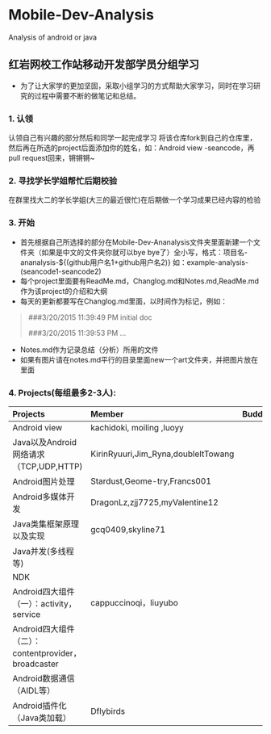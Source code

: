 # Mobile-Dev-Analysis
Analysis of android or java
## 红岩网校工作站移动开发部学员分组学习
- 为了让大家学的更加坚固，采取小组学习的方式帮助大家学习，同时在学习研究的过程中需要不断的做笔记和总结。 

### 1. 认领 
认领自己有兴趣的部分然后和同学一起完成学习 
将该仓库fork到自己的仓库里，然后再在所选的project后面添加你的姓名，如：Android view -seancode，再pull request回来，锵锵锵~

### 2. 寻找学长学姐帮忙后期校验 
在群里找大二的学长学姐(大三的最近很忙)在后期做一个学习成果已经内容的检验

### 3. 开始
- 首先根据自己所选择的部分在Mobile-Dev-Ananalysis文件夹里面新建一个文件夹（如果是中文的文件夹你就可以bye bye了）全小写，格式：项目名-ananalysis-${(github用户名1+github用户名2)} 如：example-analysis-(seancode1-seancode2)
- 每个project里面要有ReadMe.md，Changlog.md和Notes.md,ReadMe.md作为该project的介绍和大纲
- 每天的更新都要写在Changlog.md里面，以时间作为标记，例如：
> ###3/20/2015 11:39:49 PM 
> initial doc  
> 
> ###3/20/2015 11:39:53 PM 
> ...  


- Notes.md作为记录总结（分析）所用的文件
- 如果有图片请在notes.md平行的目录里面new一个art文件夹，并把图片放在里面  

### 4. Projects(每组最多2-3人):

| Projects                                           | Member   | Buddy  |
| :------------------------------------------------- | :------- | :--:   |
| Android view                                       |   kachidoki, moiling ,luoyy      |        |
| Java以及Android网络请求（TCP,UDP,HTTP)             |   KirinRyuuri,Jim_Ryna,doubleItTowang            |        |
| Android图片处理                                    |  Stardust,Geome-try,Francs001                            |        |
| Android多媒体开发                                  |   DragonLz,zjj7725,myValentine12  |        |
| Java类集框架原理以及实现                           | gcq0409,skyline71         |        |
| Java并发(多线程等)                                 |          |        |
| NDK                                                |          |        |
| Android四大组件（一）：activity，service           |cappuccinoqi，liuyubo      |        |
| Android四大组件（二）：contentprovider，broadcaster|          |        |
| Android数据通信（AIDL等）                          |          |        |
| Android插件化（Java类加载）                        |    Dflybirds  |        |

